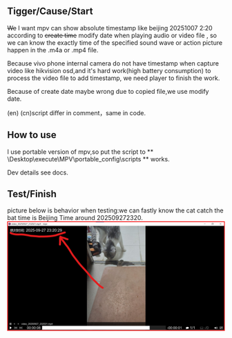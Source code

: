 ## Tigger/Cause/Start

~~We~~ I want mpv can show absolute timestamp like beijing 20251007 2:20 according to ~~create time~~ modify date when playing audio or video file , so we can know the exactly time of the specified sound wave or action picture happen in the .m4a or .mp4 file.  

Because vivo phone internal camera do not have timestamp when capture video like hikvision osd,and it's hard work(high battery consumption) to process the video file to add timestamp,  we need player to finish the work.  

Because of create date maybe wrong due to copied file,we use modify date.  

(en) (cn)script differ in comment，same in code.  

## How to use

I use portable version of mpv,so put the script to ** \Desktop\execute\MPV\portable_config\scripts ** works.  

Dev details see docs.  

## Test/Finish
picture  below is behavior when testing:we can fastly know the cat catch the bat time is  Beijing Time around 202509272320.  
![test-ok](test-ok.jpg)

